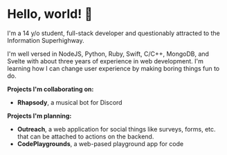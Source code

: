 # Hello, world! 👋
I'm a 14 y/o student, full-stack developer and questionably attracted to the Information Superhighway.

I'm well versed in NodeJS, Python, Ruby, Swift, C/C++, MongoDB, and Svelte with about three years of experience in web development. I'm learning how I can change user experience by making boring things fun to do.

**Projects I'm collaborating on:**
- **Rhapsody**, a musical bot for Discord

**Projects I'm planning:**
- **Outreach**, a web application for social things like surveys, forms, etc. that can be attached to actions on the backend.
- **CodePlaygrounds**, a web-pased playground app for code
